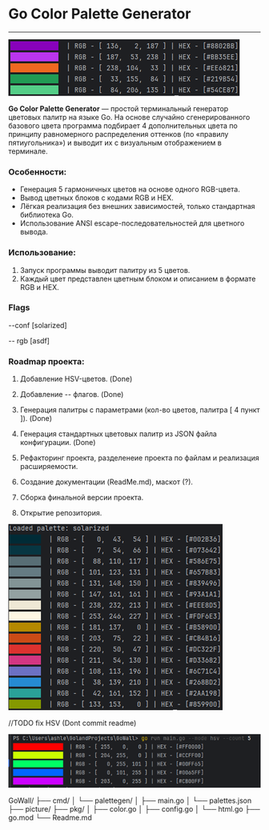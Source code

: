 # Go Color Palette Generator

---





![img.png](picture/img.png)

**Go Color Palette Generator** — простой терминальный генератор цветовых палитр на языке Go.
На основе случайно сгенерированного базового цвета программа подбирает 4 дополнительных цвета по принципу равномерного распределения оттенков (по «правилу пятиугольника») и выводит их с визуальным отображением в терминале.

### Особенности:

* Генерация 5 гармоничных цветов на основе одного RGB-цвета.
* Вывод цветных блоков с кодами RGB и HEX.
* Лёгкая реализация без внешних зависимостей, только стандартная библиотека Go.
* Использование ANSI escape-последовательностей для цветного вывода.

### Использование:

1. Запуск программы выводит палитру из 5 цветов.
2. Каждый цвет представлен цветным блоком и описанием в формате RGB и HEX.


### Flags

 --conf [solarized] 

 -- rgb [asdf]




### Roadmap проекта:

1. Добавление HSV-цветов. (Done)
2. Добавление -- флагов. (Done)
3. Генерация палитры с параметрами (кол-во цветов, палитра [ 4 пункт ]). (Done)
4. Генерация стандартных цветовых палитр из JSON файла конфигурации. (Done)

5. Рефакторинг проекта, разделенеие проекта по файлам и реализация расширяемости.
6. Создание документации (ReadMe.md), маскот (?).
7. Сборка финальной версии проекта.
8. Открытие репозитория.

![img_1.png](picture/img_1.png)

//TODO fix HSV (Dont commit readme)

![img.png](picture/img3.png)



GoWall/
├── cmd/
│   └── palettegen/
│       ├── main.go
│       └── palettes.json
├── picture/
├── pkg/
│   ├── color.go
│   ├── config.go
│   └── html.go
├── go.mod
└── Readme.md
